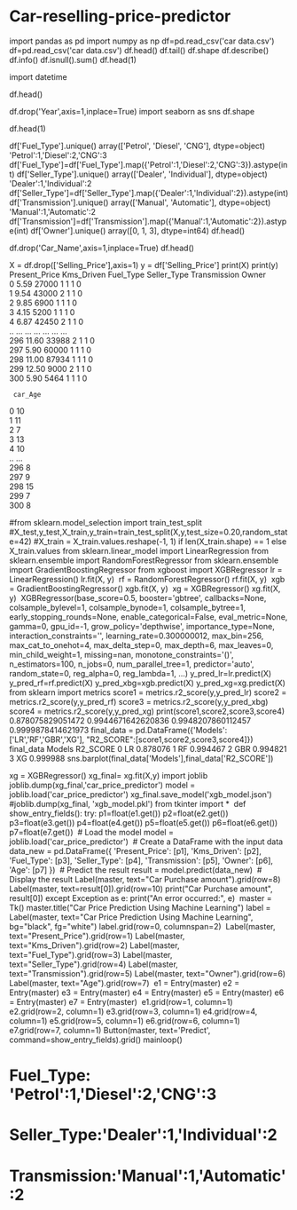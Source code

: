 # Car-reselling-price-predictor

import pandas as pd
import numpy as np
df=pd.read_csv('car data.csv')
df=pd.read_csv('car data.csv')
df.head()
df.tail()
df.shape
df.describe()
df.info()
df.isnull().sum()
df.head(1)

import datetime

df.head()

df.drop('Year',axis=1,inplace=True)
import seaborn as sns
df.shape

df.head(1)

df['Fuel_Type'].unique()
array(['Petrol', 'Diesel', 'CNG'], dtype=object)
'Petrol':1,'Diesel':2,'CNG':3
df['Fuel_Type']=df['Fuel_Type'].map({'Petrol':1,'Diesel':2,'CNG':3}).astype(int)
df['Seller_Type'].unique()
array(['Dealer', 'Individual'], dtype=object)
'Dealer':1,'Individual':2
df['Seller_Type']=df['Seller_Type'].map({'Dealer':1,'Individual':2}).astype(int)
df['Transmission'].unique()
array(['Manual', 'Automatic'], dtype=object)
'Manual':1,'Automatic':2
df['Transmission']=df['Transmission'].map({'Manual':1,'Automatic':2}).astype(int)
df['Owner'].unique()
array([0, 1, 3], dtype=int64)
df.head()

df.drop('Car_Name',axis=1,inplace=True)
df.head()

X = df.drop(['Selling_Price'],axis=1)
y = df['Selling_Price']
print(X)
print(y)
     Present_Price  Kms_Driven  Fuel_Type  Seller_Type  Transmission  Owner  \
0             5.59       27000          1            1             1      0   
1             9.54       43000          2            1             1      0   
2             9.85        6900          1            1             1      0   
3             4.15        5200          1            1             1      0   
4             6.87       42450          2            1             1      0   
..             ...         ...        ...          ...           ...    ...   
296          11.60       33988          2            1             1      0   
297           5.90       60000          1            1             1      0   
298          11.00       87934          1            1             1      0   
299          12.50        9000          2            1             1      0   
300           5.90        5464          1            1             1      0   

     car_Age  
0         10  
1         11  
2          7  
3         13  
4         10  
..       ...  
296        8  
297        9  
298       15  
299        7  
300        8  

#from sklearn.model_selection import train_test_split
#X_test,y_test,X_train,y_train=train_test_split(X,y,test_size=0.20,random_state=42)
#X_train = X_train.values.reshape(-1, 1) if len(X_train.shape) == 1 else X_train.values
from sklearn.linear_model import LinearRegression
from sklearn.ensemble import RandomForestRegressor
from sklearn.ensemble import GradientBoostingRegressor
from xgboost import XGBRegressor
lr = LinearRegression()
lr.fit(X, y)
​
rf = RandomForestRegressor()
rf.fit(X, y)
​
xgb = GradientBoostingRegressor()
xgb.fit(X, y)
​
xg = XGBRegressor()
xg.fit(X, y)
​
XGBRegressor(base_score=0.5, booster='gbtree', callbacks=None,
             colsample_bylevel=1, colsample_bynode=1, colsample_bytree=1,
             early_stopping_rounds=None, enable_categorical=False,
             eval_metric=None, gamma=0, gpu_id=-1, grow_policy='depthwise',
             importance_type=None, interaction_constraints='',
             learning_rate=0.300000012, max_bin=256, max_cat_to_onehot=4,
             max_delta_step=0, max_depth=6, max_leaves=0, min_child_weight=1,
             missing=nan, monotone_constraints='()', n_estimators=100, n_jobs=0,
             num_parallel_tree=1, predictor='auto', random_state=0, reg_alpha=0,
             reg_lambda=1, ...)
y_pred_lr=lr.predict(X)
y_pred_rf=rf.predict(X)
y_pred_xbg=xgb.predict(X)
y_pred_xg=xg.predict(X)
from sklearn import metrics
score1 = metrics.r2_score(y,y_pred_lr)
score2 = metrics.r2_score(y,y_pred_rf)
score3 = metrics.r2_score(y,y_pred_xbg)
score4 = metrics.r2_score(y,y_pred_xg)
print(score1,score2,score3,score4)
0.878075829051472 0.9944671642620836 0.9948207860112457 0.9999878414621973
final_data = pd.DataFrame({'Models':['LR','RF','GBR','XG'],
             "R2_SCORE":[score1,score2,score3,score4]})
final_data
Models	R2_SCORE
0	LR	0.878076
1	RF	0.994467
2	GBR	0.994821
3	XG	0.999988
sns.barplot(final_data['Models'],final_data['R2_SCORE'])

xg = XGBRegressor()
xg_final= xg.fit(X,y)
import joblib
joblib.dump(xg_final,'car_price_predictor')
model = joblib.load('car_price_predictor')
xg_final.save_model('xgb_model.json')
#joblib.dump(xg_final, 'xgb_model.pkl')
from tkinter import *
​
def show_entry_fields():
    try:
        p1=float(e1.get())
        p2=float(e2.get())
        p3=float(e3.get())
        p4=float(e4.get())
        p5=float(e5.get())
        p6=float(e6.get())
        p7=float(e7.get())
​
        # Load the model
        model = joblib.load('car_price_predictor')
​
        # Create a DataFrame with the input data
        data_new = pd.DataFrame({
            'Present_Price': [p1],
            'Kms_Driven': [p2],
            'Fuel_Type': [p3],
            'Seller_Type': [p4],
            'Transmission': [p5],
            'Owner': [p6],
            'Age': [p7]
        })
​
        # Predict the result
        result = model.predict(data_new)
​
        # Display the result
        Label(master, text="Car Purchase amount").grid(row=8)
        Label(master, text=result[0]).grid(row=10)
        print("Car Purchase amount", result[0])
    except Exception as e:
        print("An error occurred:", e)
​
master = Tk()
master.title("Car Price Prediction Using Machine Learning")
label = Label(master, text="Car Price Prediction Using Machine Learning", bg="black", fg="white")
label.grid(row=0, columnspan=2)
​
Label(master, text="Present_Price").grid(row=1)
Label(master, text="Kms_Driven").grid(row=2)
Label(master, text="Fuel_Type").grid(row=3)
Label(master, text="Seller_Type").grid(row=4)
Label(master, text="Transmission").grid(row=5)
Label(master, text="Owner").grid(row=6)
Label(master, text="Age").grid(row=7)
​
e1 = Entry(master)
e2 = Entry(master)
e3 = Entry(master)
e4 = Entry(master)
e5 = Entry(master)
e6 = Entry(master)
e7 = Entry(master)
​
e1.grid(row=1, column=1)
e2.grid(row=2, column=1)
e3.grid(row=3, column=1)
e4.grid(row=4, column=1)
e5.grid(row=5, column=1)
e6.grid(row=6, column=1)
e7.grid(row=7, column=1)
Button(master, text='Predict', command=show_entry_fields).grid()
mainloop()
​
# Fuel_Type: 'Petrol':1,'Diesel':2,'CNG':3
# Seller_Type:'Dealer':1,'Individual':2
# Transmission:'Manual':1,'Automatic':2 
​
